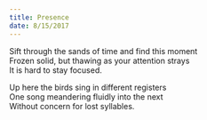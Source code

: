 ```yaml
---
title: Presence
date: 8/15/2017
---
```


Sift through the sands of time and find this moment  
Frozen solid, but thawing as your attention strays  
It is hard to stay focused.

Up here the birds sing in different registers  
One song meandering fluidly into the next  
Without concern for lost syllables.